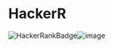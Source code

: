 # HackerR
![HackerRankBadge](https://github.com/SabineVanEs/HackerRank/blob/main/HackerRankBadge1.PNG?raw=true)![image](https://user-images.githubusercontent.com/72729991/162147288-d90adbff-e754-4e85-a3d4-0c733dcf3d04.png)
